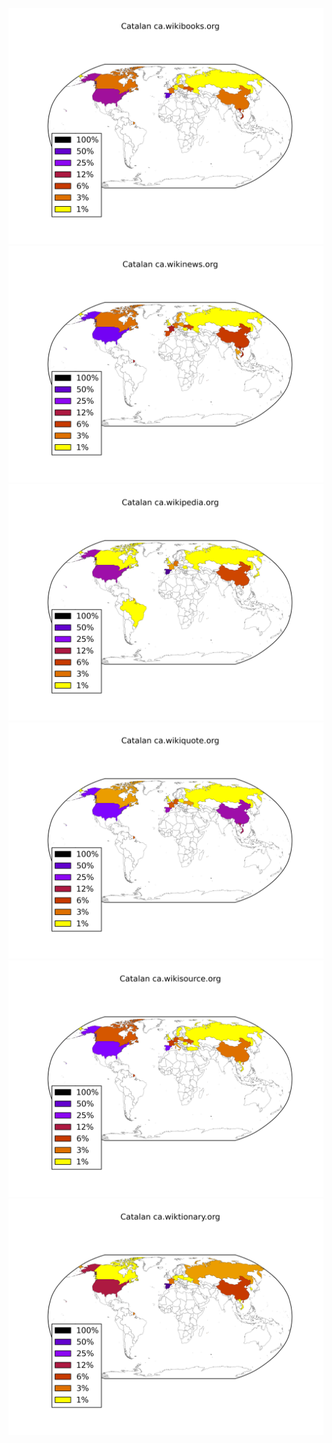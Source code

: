 ![](/images/Catalan-ca.wikibooks.org.png)
![](/images/Catalan-ca.wikinews.org.png)
![](/images/Catalan-ca.wikipedia.org.png)
![](/images/Catalan-ca.wikiquote.org.png)
![](/images/Catalan-ca.wikisource.org.png)
![](/images/Catalan-ca.wiktionary.org.png)
